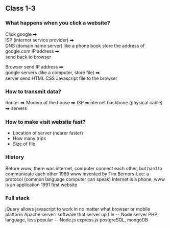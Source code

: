 ## Class 1-3

### What happens when you click a website?
Click google ⮕ <br /> 
ISP (internet service provider)  ⮕ <br /> 
DNS (domain name server) like a phone book store the address of google.com IP address  ⮕ <br /> 
send back to browser


Browser send IP address ⮕ <br /> 
google servers (like a computer, store file)  ⮕ <br /> 
server send HTML CSS Javascript file to the browser 


### How to transmit data?
Router ⮕ Modem of the house ⮕ ISP ⮕internet backbone (physical cable) ⮕ servers


### How to make visit website fast? 
* Location of server (nearer faster)
* How many trips 
* Size of file 


### History 
Before www, there was internet, computer connect each other, but hard to communicate each other 
1989 www invented by Tim Berners-Lee: a protocol (common language computer can speak)
Internet is a phone, www is an application
1991 first website 


### Full stack
jQuery allows javascript to work in no matter what browser or mobile platform 
Apache server: software that server up file -- Node server
PHP language, less popular -- Node.js express.js
postgreSQL, mongoDB





